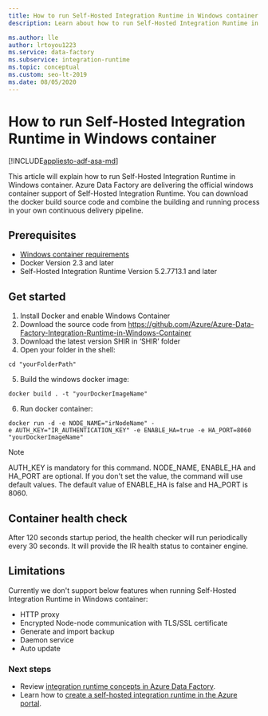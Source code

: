 ```yaml
---
title: How to run Self-Hosted Integration Runtime in Windows container
description: Learn about how to run Self-Hosted Integration Runtime in Windows container.

ms.author: lle
author: lrtoyou1223
ms.service: data-factory
ms.subservice: integration-runtime
ms.topic: conceptual
ms.custom: seo-lt-2019
ms.date: 08/05/2020
---
```


# How to run Self-Hosted Integration Runtime in Windows container

[!INCLUDE[appliesto-adf-asa-md](includes/appliesto-adf-asa-md.md)]

This article will explain how to run Self-Hosted Integration Runtime in Windows container.
Azure Data Factory are delivering the official windows container support of Self-Hosted Integration Runtime. You can download the docker build source code and combine the building and running process in your own continuous delivery pipeline. 

## Prerequisites 
- [Windows container requirements](/virtualization/windowscontainers/deploy-containers/system-requirements)
- Docker Version 2.3 and later 
- Self-Hosted Integration Runtime Version 5.2.7713.1 and later 
## Get started 
1.	Install Docker and enable Windows Container 
2.	Download the source code from https://github.com/Azure/Azure-Data-Factory-Integration-Runtime-in-Windows-Container
3.	Download the latest version SHIR in ‘SHIR’ folder 
4.	Open your folder in the shell: 
```console
cd "yourFolderPath"
```

5.	Build the windows docker image: 
```console
docker build . -t "yourDockerImageName" 
```
6.	Run docker container: 
```console
docker run -d -e NODE_NAME="irNodeName" -e AUTH_KEY="IR_AUTHENTICATION_KEY" -e ENABLE_HA=true -e HA_PORT=8060 "yourDockerImageName"    
```
> [!NOTE]
> AUTH_KEY is mandatory for this command. NODE_NAME, ENABLE_HA and HA_PORT are optional. If you don't set the value, the command will use default values. The default value of ENABLE_HA is false and HA_PORT is 8060.

## Container health check 
After 120 seconds startup period, the health checker will run periodically every 30 seconds. It will provide the IR health status to container engine. 

## Limitations
Currently we don't support below features when running Self-Hosted Integration Runtime in Windows container:
- HTTP proxy 
- Encrypted Node-node communication with TLS/SSL certificate 
- Generate and import backup 
- Daemon service 
- Auto update 

### Next steps
- Review [integration runtime concepts in Azure Data Factory](./concepts-integration-runtime.md).
- Learn how to [create a self-hosted integration runtime in the Azure portal](./create-self-hosted-integration-runtime.md).